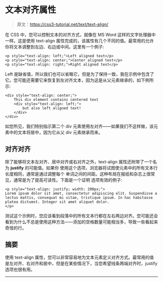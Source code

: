 # 文本对齐属性

> 原文：<https://css3-tutorial.net/text/text-align/>

在 CSS 中，您可以控制文本的对齐方式，就像在 MS Word 这样的文字处理器中一样。这是使用 text-align 属性完成的，该属性有几个不同的值。最常用的允许你将文本调整到左边、右边或中间。这里有一个例子:

```
<p style="text-align: left;">Left aligned text</p>
<p style="text-align: center;">Center aligned text</p>
<p style="text-align: right;">Right aligned text</p>
```

Left 是缺省值，所以我们也可以省略它，但是为了保持一致，我在示例中包含了它。您可能还需要它来恢复到左对齐文本，因为这是从父元素继承的，如下例所示:

```
<div style="text-align: center;">
	This div element contains centered text
	<div style="text-align: left;">
		but also left aligned text!
	</div>
</div>
```

如您所见，我们特别指示第二个 div 元素使用左对齐——如果我们不这样做，该元素中的文本将居中，因为它从父 div 元素继承而来。

## 对齐对齐

<input type="hidden" name="IL_IN_ARTICLE">

除了能够将文本左对齐、居中对齐或右对齐之外，text-align 属性还附带了一个名为 **justify** 的可能值。如果你 使用这个选项，浏览器将试图使元素中的所有文本行长度相同，通常是通过调整每个 单词之间的间距。这种布局在报纸和杂志上很常见，通常是为了提高可读性。下面是一个证明 选项有效的例子:

```
<p style="text-align: justify; width: 200px;">
Lorem ipsum dolor sit amet, consectetur adipiscing elit. Suspendisse a lectus mattis, consequat mi vitae, tristique ipsum. In hac habitasse platea dictumst. Integer sit amet aliquet dolor.
</p>
```

测试这个示例时，您应该看到段落中的所有文本行都在左右两边对齐。您可能还会看到为什么不总是使用这种方法——添加的空格数量可能相当多，导致一些看起来奇怪的行。

## 摘要

使用 text-align 属性，您可以非常容易地为文本元素定义对齐方式。最常用的值是左对齐、右对齐和居中，但是在某些情况下，当您希望线条两端对齐时，justify 选项也很有用。

* * *